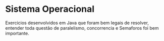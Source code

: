 # Sistema Operacional

Exercicios desenvolvidos em Java que foram bem legais de resolver, entender toda questão de paralelismo, concorrencia e Semaforos foi bem importante.